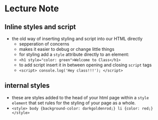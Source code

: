 # Lecture Note

## Inline styles and script
- the old way of inserting styling and script into our HTML directly
  - sepperation of concerns 
  - makes it easier to debug or change little things
  - for styling add a `style` attribute directly to an element:
  - `<h1 style="color: green">Welcome to Class</h1>`
  - to add script insert it in between opening and closing `script` tags
  - `<script> console.log('Hey class!!!'); </script>`

## internal styles
- these are styles added to the head of your html page within a `style element` that set rules for the styling of your page as a whole.
-  `<style> body {background-color: darkgoldenrod;} li {color: red;}</style>`

